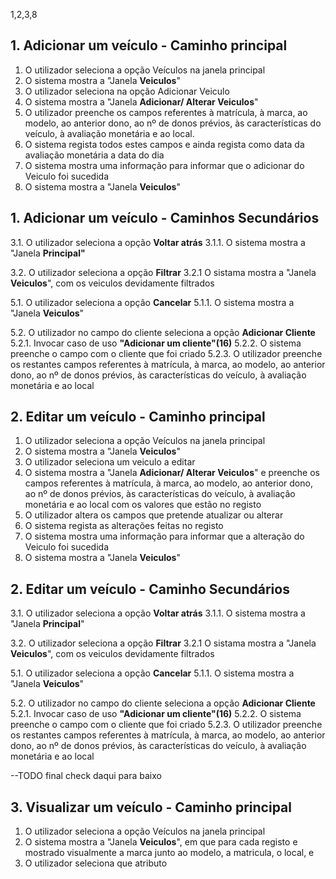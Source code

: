 1,2,3,8

## 1. Adicionar um veículo - Caminho principal

1. O utilizador seleciona a opção Veículos na janela principal
2. O sistema mostra a "Janela **Veiculos**"
3. O utilizador seleciona na opção Adicionar Veiculo
4. O sistema mostra a "Janela **Adicionar/ Alterar Veiculos**"
5. O utilizador preenche os campos referentes à matrícula, à marca, ao modelo, ao anterior dono, ao nº de donos prévios, às características do veículo, à avaliação monetária e ao local.
6. O sistema regista todos estes campos e ainda regista como data da avaliação monetária a data do dia
7. O sistema mostra uma informação para informar que o adicionar do Veiculo foi sucedida
8. O sistema mostra a "Janela **Veiculos**"

## 1. Adicionar um veículo - Caminhos Secundários

3.1. O utilizador seleciona a opção **Voltar atrás**
3.1.1. O sistema mostra a "Janela **Principal"**

3.2. O utilizador seleciona a opção **Filtrar**
3.2.1 O sistama mostra a "Janela **Veiculos**", com os veiculos devidamente filtrados

5.1. O utilizador seleciona a opção **Cancelar**
5.1.1. O sistema mostra a "Janela **Veiculos**"

5.2. O utilizador no campo do cliente seleciona a opção **Adicionar Cliente**
5.2.1. Invocar caso de uso **"Adicionar um cliente"(16)**
5.2.2. O sistema preenche o campo com o cliente que foi criado
5.2.3. O utilizador preenche os restantes campos referentes à matrícula, à marca, ao modelo, ao anterior dono, ao nº de donos prévios, às características do veículo, à avaliação monetária e ao local


## 2. Editar um veículo - Caminho principal

1. O utilizador seleciona a opção Veículos na janela principal
2. O sistema mostra a "Janela **Veiculos**"
3. O utilizador seleciona um veiculo a editar
4. O sistema mostra a "Janela **Adicionar/ Alterar Veiculos**" e preenche os campos referentes à matrícula, à marca, ao modelo, ao anterior dono, ao nº de donos prévios, às características do veículo, à avaliação monetária e ao local com os valores que estão no registo
5. O utilizador altera os campos que pretende atualizar ou alterar
6. O sistema regista as alterações feitas no registo
7. O sistema mostra uma informação para informar que a alteração do Veiculo foi sucedida
8. O sistema mostra a "Janela **Veiculos**"

## 2. Editar um veículo - Caminho Secundários

3.1. O utilizador seleciona a opção **Voltar atrás**
3.1.1. O sistema mostra a "Janela **Principal**"

3.2. O utilizador seleciona a opção **Filtrar**
3.2.1 O sistama mostra a "Janela **Veiculos**", com os veiculos devidamente filtrados

5.1. O utilizador seleciona a opção **Cancelar**
5.1.1. O sistema mostra a "Janela **Veiculos**"

5.2. O utilizador no campo do cliente seleciona a opção **Adicionar Cliente**
5.2.1. Invocar caso de uso **"Adicionar um cliente"(16)**
5.2.2. O sistema preenche o campo com o cliente que foi criado
5.2.3. O utilizador preenche os restantes campos referentes à matrícula, à marca, ao modelo, ao anterior dono, ao nº de donos prévios, às características do veículo, à avaliação monetária e ao local

--TODO final check daqui para baixo

## 3. Visualizar um veículo - Caminho principal

1. O utilizador seleciona a opção Veículos na janela principal
2. O sistema mostra a "Janela **Veiculos**", em que para cada registo e mostrado visualmente a marca junto ao modelo, a matricula, o local, e
3. O utilizador seleciona que atributo
